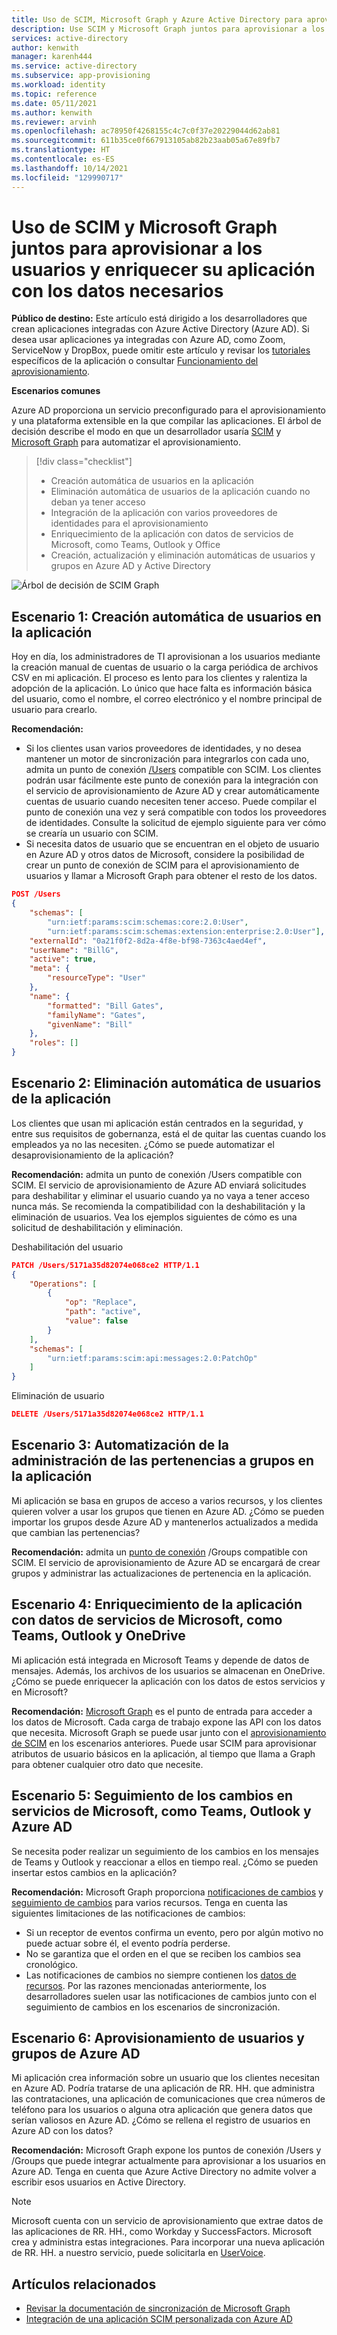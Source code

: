 ```yaml
---
title: Uso de SCIM, Microsoft Graph y Azure Active Directory para aprovisionar a los usuarios y enriquecer aplicaciones con datos
description: Use SCIM y Microsoft Graph juntos para aprovisionar a los usuarios y enriquecer la aplicación con los datos que necesita en Azure Active Directory.
services: active-directory
author: kenwith
manager: karenh444
ms.service: active-directory
ms.subservice: app-provisioning
ms.workload: identity
ms.topic: reference
ms.date: 05/11/2021
ms.author: kenwith
ms.reviewer: arvinh
ms.openlocfilehash: ac78950f4268155c4c7c0f37e20229044d62ab81
ms.sourcegitcommit: 611b35ce0f667913105ab82b23aab05a67e89fb7
ms.translationtype: HT
ms.contentlocale: es-ES
ms.lasthandoff: 10/14/2021
ms.locfileid: "129990717"
---
```

# <a name="using-scim-and-microsoft-graph-together-to-provision-users-and-enrich-your-application-with-the-data-it-needs"></a>Uso de SCIM y Microsoft Graph juntos para aprovisionar a los usuarios y enriquecer su aplicación con los datos necesarios

**Público de destino:** Este artículo está dirigido a los desarrolladores que crean aplicaciones integradas con Azure Active Directory (Azure AD). Si desea usar aplicaciones ya integradas con Azure AD, como Zoom, ServiceNow y DropBox, puede omitir este artículo y revisar los [tutoriales](../saas-apps/tutorial-list.md) específicos de la aplicación o consultar [Funcionamiento del aprovisionamiento](./how-provisioning-works.md).

**Escenarios comunes**

Azure AD proporciona un servicio preconfigurado para el aprovisionamiento y una plataforma extensible en la que compilar las aplicaciones. El árbol de decisión describe el modo en que un desarrollador usaría [SCIM](https://aka.ms/scimoverview) y [Microsoft Graph](/graph/overview) para automatizar el aprovisionamiento. 

> [!div class="checklist"]
> * Creación automática de usuarios en la aplicación
> * Eliminación automática de usuarios de la aplicación cuando no deban ya tener acceso
> * Integración de la aplicación con varios proveedores de identidades para el aprovisionamiento
> * Enriquecimiento de la aplicación con datos de servicios de Microsoft, como Teams, Outlook y Office
> * Creación, actualización y eliminación automáticas de usuarios y grupos en Azure AD y Active Directory

![Árbol de decisión de SCIM Graph](./media/user-provisioning/scim-graph.png)

## <a name="scenario-1-automatically-create-users-in-my-app"></a>Escenario 1: Creación automática de usuarios en la aplicación
Hoy en día, los administradores de TI aprovisionan a los usuarios mediante la creación manual de cuentas de usuario o la carga periódica de archivos CSV en mi aplicación. El proceso es lento para los clientes y ralentiza la adopción de la aplicación. Lo único que hace falta es información básica del usuario, como el nombre, el correo electrónico y el nombre principal de usuario para crearlo. 

**Recomendación:** 
* Si los clientes usan varios proveedores de identidades, y no desea mantener un motor de sincronización para integrarlos con cada uno, admita un punto de conexión [/Users](https://aka.ms/scimreferencecode) compatible con SCIM. Los clientes podrán usar fácilmente este punto de conexión para la integración con el servicio de aprovisionamiento de Azure AD y crear automáticamente cuentas de usuario cuando necesiten tener acceso. Puede compilar el punto de conexión una vez y será compatible con todos los proveedores de identidades. Consulte la solicitud de ejemplo siguiente para ver cómo se crearía un usuario con SCIM.
* Si necesita datos de usuario que se encuentran en el objeto de usuario en Azure AD y otros datos de Microsoft, considere la posibilidad de crear un punto de conexión de SCIM para el aprovisionamiento de usuarios y llamar a Microsoft Graph para obtener el resto de los datos. 

```json
POST /Users
{
    "schemas": [
        "urn:ietf:params:scim:schemas:core:2.0:User",
        "urn:ietf:params:scim:schemas:extension:enterprise:2.0:User"],
    "externalId": "0a21f0f2-8d2a-4f8e-bf98-7363c4aed4ef",
    "userName": "BillG",
    "active": true,
    "meta": {
        "resourceType": "User"
    },
    "name": {
        "formatted": "Bill Gates",
        "familyName": "Gates",
        "givenName": "Bill"
    },
    "roles": []
}
```

## <a name="scenario-2-automatically-remove-users-from-my-app"></a>Escenario 2: Eliminación automática de usuarios de la aplicación
Los clientes que usan mi aplicación están centrados en la seguridad, y entre sus requisitos de gobernanza, está el de quitar las cuentas cuando los empleados ya no las necesiten. ¿Cómo se puede automatizar el desaprovisionamiento de la aplicación?

**Recomendación:** admita un punto de conexión /Users compatible con SCIM. El servicio de aprovisionamiento de Azure AD enviará solicitudes para deshabilitar y eliminar el usuario cuando ya no vaya a tener acceso nunca más. Se recomienda la compatibilidad con la deshabilitación y la eliminación de usuarios. Vea los ejemplos siguientes de cómo es una solicitud de deshabilitación y eliminación. 

Deshabilitación del usuario
```json
PATCH /Users/5171a35d82074e068ce2 HTTP/1.1
{
    "Operations": [
        {
            "op": "Replace",
            "path": "active",
            "value": false
        }
    ],
    "schemas": [
        "urn:ietf:params:scim:api:messages:2.0:PatchOp"
    ]
}
```
Eliminación de usuario
```json
DELETE /Users/5171a35d82074e068ce2 HTTP/1.1
```

## <a name="scenario-3-automate-managing-group-memberships-in-my-app"></a>Escenario 3: Automatización de la administración de las pertenencias a grupos en la aplicación
Mi aplicación se basa en grupos de acceso a varios recursos, y los clientes quieren volver a usar los grupos que tienen en Azure AD. ¿Cómo se pueden importar los grupos desde Azure AD y mantenerlos actualizados a medida que cambian las pertenencias?  

**Recomendación:** admita un [punto de conexión](https://aka.ms/scimreferencecode) /Groups compatible con SCIM. El servicio de aprovisionamiento de Azure AD se encargará de crear grupos y administrar las actualizaciones de pertenencia en la aplicación. 

## <a name="scenario-4-enrich-my-app-with-data-from-microsoft-services-such-as-teams-outlook-and-onedrive"></a>Escenario 4: Enriquecimiento de la aplicación con datos de servicios de Microsoft, como Teams, Outlook y OneDrive
Mi aplicación está integrada en Microsoft Teams y depende de datos de mensajes. Además, los archivos de los usuarios se almacenan en OneDrive. ¿Cómo se puede enriquecer la aplicación con los datos de estos servicios y en Microsoft?

**Recomendación:** [Microsoft Graph](/graph/) es el punto de entrada para acceder a los datos de Microsoft. Cada carga de trabajo expone las API con los datos que necesita. Microsoft Graph se puede usar junto con el [aprovisionamiento de SCIM](./use-scim-to-provision-users-and-groups.md) en los escenarios anteriores. Puede usar SCIM para aprovisionar atributos de usuario básicos en la aplicación, al tiempo que llama a Graph para obtener cualquier otro dato que necesite. 

## <a name="scenario-5-track-changes-in-microsoft-services-such-as-teams-outlook-and-azure-ad"></a>Escenario 5: Seguimiento de los cambios en servicios de Microsoft, como Teams, Outlook y Azure AD
Se necesita poder realizar un seguimiento de los cambios en los mensajes de Teams y Outlook y reaccionar a ellos en tiempo real. ¿Cómo se pueden insertar estos cambios en la aplicación?

**Recomendación:** Microsoft Graph proporciona [notificaciones de cambios](/graph/webhooks) y [seguimiento de cambios](/graph/delta-query-overview) para varios recursos. Tenga en cuenta las siguientes limitaciones de las notificaciones de cambios:
- Si un receptor de eventos confirma un evento, pero por algún motivo no puede actuar sobre él, el evento podría perderse.
- No se garantiza que el orden en el que se reciben los cambios sea cronológico.
- Las notificaciones de cambios no siempre contienen los [datos de recursos](/graph/webhooks-with-resource-data). Por las razones mencionadas anteriormente, los desarrolladores suelen usar las notificaciones de cambios junto con el seguimiento de cambios en los escenarios de sincronización. 

## <a name="scenario-6-provision-users-and-groups-in-azure-ad"></a>Escenario 6: Aprovisionamiento de usuarios y grupos de Azure AD
Mi aplicación crea información sobre un usuario que los clientes necesitan en Azure AD. Podría tratarse de una aplicación de RR. HH. que administra las contrataciones, una aplicación de comunicaciones que crea números de teléfono para los usuarios o alguna otra aplicación que genera datos que serían valiosos en Azure AD. ¿Cómo se rellena el registro de usuarios en Azure AD con los datos? 

**Recomendación:** Microsoft Graph expone los puntos de conexión /Users y /Groups que puede integrar actualmente para aprovisionar a los usuarios en Azure AD. Tenga en cuenta que Azure Active Directory no admite volver a escribir esos usuarios en Active Directory. 

> [!NOTE]
> Microsoft cuenta con un servicio de aprovisionamiento que extrae datos de las aplicaciones de RR. HH., como Workday y SuccessFactors. Microsoft crea y administra estas integraciones. Para incorporar una nueva aplicación de RR. HH. a nuestro servicio, puede solicitarla en [UserVoice](https://feedback.azure.com/forums/374982-azure-active-directory-application-requests). 

## <a name="related-articles"></a>Artículos relacionados

- [Revisar la documentación de sincronización de Microsoft Graph](/graph/api/resources/synchronization-overview)
- [Integración de una aplicación SCIM personalizada con Azure AD](use-scim-to-provision-users-and-groups.md)